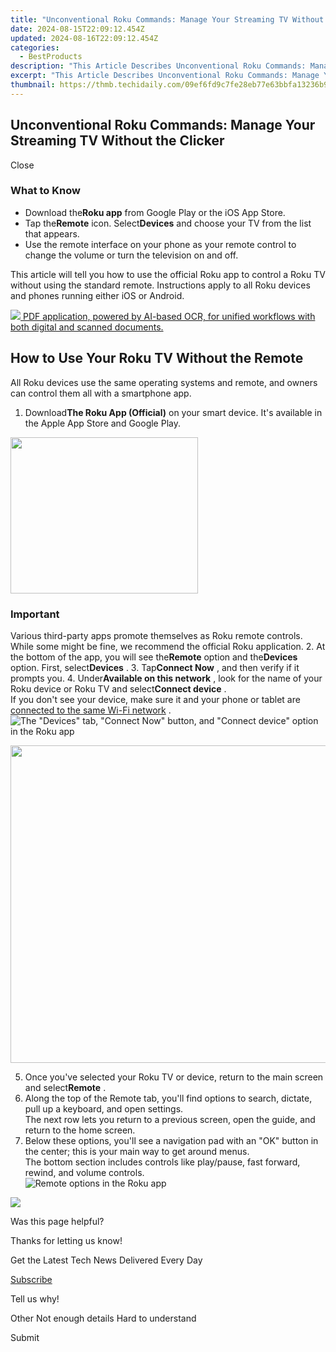 ```yaml
---
title: "Unconventional Roku Commands: Manage Your Streaming TV Without the Clicker"
date: 2024-08-15T22:09:12.454Z
updated: 2024-08-16T22:09:12.454Z
categories:
  - BestProducts
description: "This Article Describes Unconventional Roku Commands: Manage Your Streaming TV Without the Clicker"
excerpt: "This Article Describes Unconventional Roku Commands: Manage Your Streaming TV Without the Clicker"
thumbnail: https://thmb.techidaily.com/09ef6fd9c7fe28eb77e63bbfa13236b988e850bf98e48829cdc79a65c4caf17b.jpg
---
```


## Unconventional Roku Commands: Manage Your Streaming TV Without the Clicker

Close 

###  What to Know

* Download the**Roku app** from Google Play or the iOS App Store.
* Tap the**Remote** icon. Select**Devices** and choose your TV from the list that appears.
* Use the remote interface on your phone as your remote control to change the volume or turn the television on and off.

  
 This article will tell you how to use the official Roku app to control a Roku TV without using the standard remote. Instructions apply to all Roku devices and phones running either iOS or Android.

<!-- affiliate ads begin -->
<a href="https://checkout.abbyy.com/order/checkout.php?PRODS=39254549&QTY=1&AFFILIATE=108875&CART=1"> <img src="https://secure.avangate.com/images/merchant/0e5fb5c76fca16adbee503c9aff393cd/products/8_FR-Badges-NEW-FR-Standard-16-WIN-200.png" border="0"> PDF application, powered by AI-based OCR, for unified workflows with both digital and scanned documents. </a>
<!-- affiliate ads end -->
##  How to Use Your Roku TV Without the Remote 

 All Roku devices use the same operating systems and remote, and owners can control them all with a smartphone app.

1. Download**The Roku App (Official)** on your smart device. It's available in the Apple App Store and Google Play.  
<!-- affiliate ads begin -->
<a href="https://caperobbin.sjv.io/c/5597632/2006118/18460" target="_top" id="2006118"><img src="//a.impactradius-go.com/display-ad/18460-2006118" border="0" alt="" width="300" height="250"/></a><img height="0" width="0" src="https://imp.pxf.io/i/5597632/2006118/18460" style="position:absolute;visibility:hidden;" border="0" />
<!-- affiliate ads end -->
###  Important  
 Various third-party apps promote themselves as Roku remote controls. While some might be fine, we recommend the official Roku application.
2. At the bottom of the app, you will see the**Remote** option and the**Devices** option. First, select**Devices** .
3. Tap**Connect Now** , and then verify if it prompts you.
4. Under**Available on this network** , look for the name of your Roku device or Roku TV and select**Connect device** .  
 If you don't see your device, make sure it and your phone or tablet are[ connected to the same Wi-Fi network](https://www.lifewire.com/connect-roku-to-wifi-4174681) .  
![The "Devices" tab, "Connect Now" button, and "Connect device" option in the Roku app](https://www.lifewire.com/thmb/XX9X6hy_8KKEw8V_vw58C6syRPw=/1500x0/filters:no_upscale():max_bytes(150000):strip_icc():format(webp)/Connect-Device-Roku-App-29f4e454ee314436b52c5d391e8e6e98.jpg)
<!-- affiliate ads begin -->
<a href="https://coinrule.sjv.io/c/5597632/1958379/18409" target="_top" id="1958379"><img src="//a.impactradius-go.com/display-ad/18409-1958379" border="0" alt="" width="856" height="508"/></a><img height="0" width="0" src="https://imp.pxf.io/i/5597632/1958379/18409" style="position:absolute;visibility:hidden;" border="0" />
<!-- affiliate ads end -->
5. Once you've selected your Roku TV or device, return to the main screen and select**Remote** .
6. Along the top of the Remote tab, you'll find options to search, dictate, pull up a keyboard, and open settings.  
 The next row lets you return to a previous screen, open the guide, and return to the home screen.
7. Below these options, you'll see a navigation pad with an "OK" button in the center; this is your main way to get around menus.  
 The bottom section includes controls like play/pause, fast forward, rewind, and volume controls.  
![Remote options in the Roku app](https://www.lifewire.com/thmb/Bzg0czp1uHzCMtBjtix1AqfyrLY=/1500x0/filters:no_upscale():max_bytes(150000):strip_icc():format(webp)/Roku-Remote-options-545cf22fac644c9fbc93127781dadf64.jpg)
<!-- affiliate ads begin -->
<a href="https://store.revouninstaller.com/order/checkout.php?PRODS=27889512&QTY=1&AFFILIATE=108875&CART=1"><img src="https://secure.avangate.com/images/merchant/4282ec8de8c9be897e7aff4aa231b1a4/728__90.jpg" border="0"></a>
<!-- affiliate ads end -->

Was this page helpful?

Thanks for letting us know!

 Get the Latest Tech News Delivered Every Day

[ Subscribe ](https://www.lifewire.com/#) 

Tell us why!

 Other  Not enough details  Hard to understand 

 Submit 

<ins class="adsbygoogle"
     style="display:block"
     data-ad-format="autorelaxed"
     data-ad-client="ca-pub-7571918770474297"
     data-ad-slot="1223367746"></ins>



<ins class="adsbygoogle"
     style="display:block"
     data-ad-client="ca-pub-7571918770474297"
     data-ad-slot="8358498916"
     data-ad-format="auto"
     data-full-width-responsive="true"></ins>


